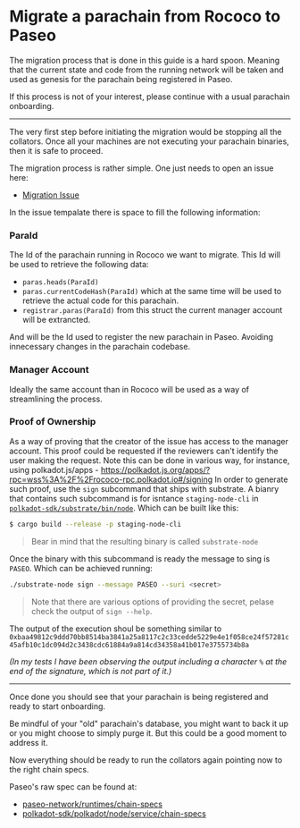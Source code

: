 # Migrate a parachain from Rococo to Paseo

The migration process that is done in this guide is a hard spoon. Meaning that
the current state and code from the running network will be taken and used as
genesis for the parachain being registered in Paseo.

If this process is not of your interest, please continue with a usual parachain
onboarding.

---

The very first step before initiating the migration would be stopping all the collators.
Once all your machines are not executing your parachain binaries, then it is safe to proceed.

The migration process is rather simple. One just needs to open an issue here:

- [Migration Issue](https://github.com/paseo-network/support/issues/new/choose)

In the issue tempalate there is space to fill the following information:

### **ParaId**

The Id of the parachain running in Rococo we want to migrate. This Id will be used to
retrieve the following data:
- `paras.heads(ParaId)` 
- `paras.currentCodeHash(ParaId)` which at the same time will be used to retrieve the actual code
for this parachain.
- `registrar.paras(ParaId)` from this struct the current manager account will be extrancted.

And will be the Id used to register the new parachain in Paseo. Avoiding innecessary changes in the parachain codebase.

### **Manager Account**

Ideally the same account than in Rococo will be used as a way of streamlining the process.

### **Proof of Ownership**

As a way of proving that the creator of the issue has access to the manager account. This proof could be requested if the reviewers can't identify the user making the request.
Note this can be done in various way, for instance, using polkadot.js/apps - https://polkadot.js.org/apps/?rpc=wss%3A%2F%2Frococo-rpc.polkadot.io#/signing
In order to generate such proof, use the `sign` subcommand that ships with substrate. A bianry that contains such subcommand is for isntance `staging-node-cli` in [`polkadot-sdk/substrate/bin/node`](https://github.com/paritytech/polkadot-sdk/tree/master/substrate/bin/node).
Which can be built like this:
```bash
$ cargo build --release -p staging-node-cli
```
> Bear in mind that the resulting binary is called `substrate-node`

Once the binary with this subcommand is ready the message to sing is `PASEO`. Which can be achieved running:
```bash
./substrate-node sign --message PASEO --suri <secret>
```
> Note that there are various options of providing the secret, pelase check the output of `sign --help`.

The output of the execution shoul be something similar to 
`0xbaa49812c9ddd70bb8514ba3841a25a8117c2c33cedde5229e4e1f058ce24f57281c45afb10c1dc094d2c3438cdc61884a9a814cd34358a41b017e3755734b8a` 

_(In my tests I have been observing the output including a character `%` at the end of the signature, which is not part of it.)_

---

Once done you should see that your parachain is being registered and ready to start onboarding.

Be mindful of your "old" parachain's database, you might want to back it up or you might choose to simply purge it. But this could be a good moment to address it.

Now everything should be ready to run the collators again pointing now to the right chain specs.

Paseo's raw spec can be found at:
- [paseo-network/runtimes/chain-specs](https://github.com/paseo-network/runtimes/tree/main/chain-specs)
- [polkadot-sdk/polkadot/node/service/chain-specs](https://github.com/paritytech/polkadot-sdk/tree/master/polkadot/node/service/chain-specs)